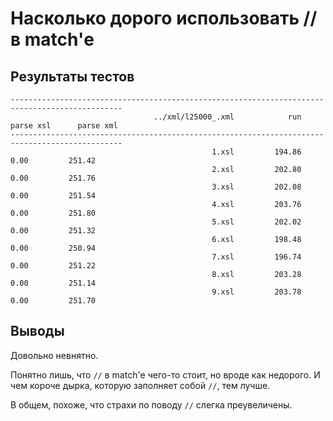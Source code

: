Насколько дорого использовать // в match'е
==========================================

Результаты тестов
-----------------

    -----------------------------------------------------------------------------------------------
                                    ../xml/l25000_.xml            run      parse xsl      parse xml
    -----------------------------------------------------------------------------------------------
                                                 1.xsl         194.86           0.00         251.42
                                                 2.xsl         202.80           0.00         251.76
                                                 3.xsl         202.08           0.00         251.54
                                                 4.xsl         203.76           0.00         251.80
                                                 5.xsl         202.02           0.00         251.32
                                                 6.xsl         198.48           0.00         250.94
                                                 7.xsl         196.74           0.00         251.22
                                                 8.xsl         203.28           0.00         251.14
                                                 9.xsl         203.78           0.00         251.70


Выводы
------

Довольно невнятно.

Понятно лишь, что `//` в match'е чего-то стоит, но вроде как недорого.
И чем короче дырка, которую заполняет собой `//`, тем лучше.

В общем, похоже, что страхи по поводу `//` слегка преувеличены.

